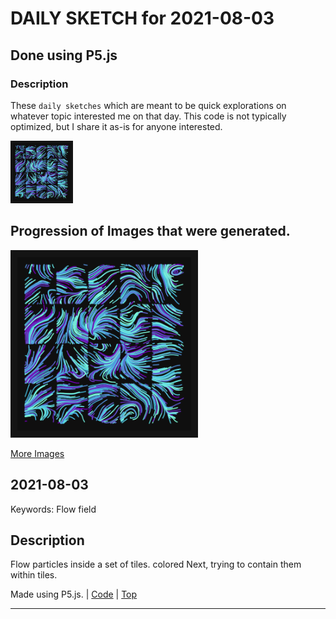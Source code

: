 # DAILY SKETCH for 2021-08-03

## Done using P5.js

### Description

These `daily sketches` which are meant to be quick explorations     on whatever topic interested me on that day. This code is not typically optimized, but I share it as-is     for anyone interested.

<img src = 'images/keep_2021-08-07-09-46-26.png' width = '100'> 

## Progression of Images that were generated.

<img src = 'images/keep_2021-08-07-09-46-26.png' width = '300'> 


[More Images](2021-08-03/images) 


 ## 2021-08-03
Keywords: Flow field
 

## Description 

 Flow particles inside a set of tiles. colored
 Next, trying to contain them within tiles. 

Made using P5.js. | [Code](2021/2021-08-03/) | [Top](#daily-sketches) 

-----

